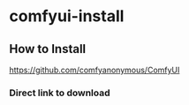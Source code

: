 # comfyui-install

## How to Install
https://github.com/comfyanonymous/ComfyUI
### Direct link to download
